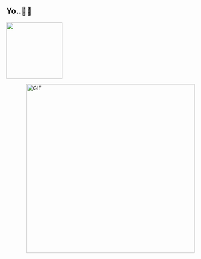 <h2>
  <span>Yo..🤘🏼<span> 

</h2>
 <div algin="left">
    <p >
           <img src="https://skillicons.dev/icons?i=git,kubernetes,docker,c,vim" width="150"/>
    </p>
<img align="right" alt="GIF" src="https://media.tenor.com/wyi8Ow2YP6UAAAAd/maja-aaya.gif" width=450 />
    </div>
